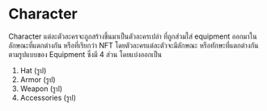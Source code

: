 # Character

Character แต่ละตัวละครจะถูกสร้างขึ้นมาเป็นตัวละครเปล่า ที่ถูกส่วมใส่ equipment ออกมาในลักษณะที่แตกต่างกัน หรือที่เรียกว่า NFT โดยตัวละครแต่ละตัวจะมีลักษณะ หรือทักษะที่แตกต่างกันตามรูปแบบของ Equipment ซึ่งมี 4 ส่วน โดยแบ่งออกเป็น

1. Hat (รูป)
2. Armor (รูป)
3. Weapon (รูป)
4. Accessories (รูป)
